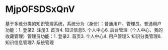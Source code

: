 # MjpOFSDSxQnV
基于多维分类的知识管理系统，系统分为（身份）：普通用户、管理员。普通用户功能：1. 登录2. 注册3. 首页4. 知识信息5. 个人中心6. 后台管理（个人中心、我的收藏管理）管理员功能：1. 登录2. 首页3. 个人中心4. 用户管理5. 知识分类管理6. 知识信息管理7. 系统管理 
